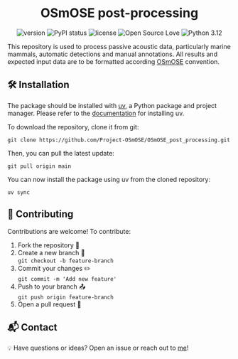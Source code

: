 <!--suppress HtmlDeprecatedAttribute -->
<div align='center'>

# OSmOSE post-processing

![version](https://img.shields.io/badge/package_version-0.2.0-orange)
![PyPI status](https://img.shields.io/pypi/status/ansicolortags.svg)
![license](https://img.shields.io/github/license/mashape/apistatus.svg)
![Open Source Love](https://img.shields.io/badge/open%20source-♡-red)
![Python 3.12](https://img.shields.io/badge/python-3.12-blue.svg)

</div>

This repository is used to process passive acoustic data, particularly marine mammals, automatic detections and manual annotations.
All results and expected input data are to be formatted according [OSmOSE](https://github.com/Project-OSmOSE) convention.


## 🛠 Installation
The package should be installed with [uv](https://docs.astral.sh/uv/), a Python package and project manager.
Please refer to the [documentation](https://docs.astral.sh/uv/getting-started/installation/) for installing uv.

To download the repository, clone it from git:
   ```
   git clone https://github.com/Project-OSmOSE/OSmOSE_post_processing.git
   ```
Then, you can pull the latest update:
   ```
   git pull origin main
   ```
You can now install the package using uv from the cloned repository:
   ```
   uv sync
   ```

## 🤝 Contributing
Contributions are welcome! To contribute:
1. Fork the repository 🍴
2. Create a new branch 🚀<br>`git checkout -b feature-branch`
3. Commit your changes ✏️<br>`git commit -m 'Add new feature'`
4. Push to your branch 📤<br>`git push origin feature-branch`
5. Open a pull request 📝

## 📬  Contact
💡 Have questions or ideas? Open an issue or reach out to [me](mailto:mathieu.dupont@ensta.fr)!